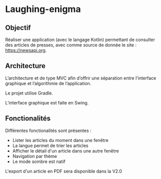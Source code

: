# Laughing-enigma

## Objectif

Réaliser une application (avec le langage Kotlin) permettant de consulter des articles de presses, avec comme source de donnée le site : https://newsapi.org.

## Architecture

L’architecture et de type MVC afin d’offrir une séparation entre l’interface graphique et l’algorithmie de l’application.

Le projet utilise Gradle.

L’interface graphique est faite en Swing.

## Fonctionalités

Différentes fonctionalités sont présentes :
- Lister les articles du moment dans une fenêtre
- La langue permet de trier les articles
- Afficher le détail d'un article dans une autre fenêtre
- Navigation par thème
- Le mode sombre est natif

L'export d'un article en PDF sera disponible dans la V2.0